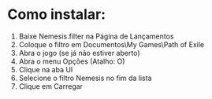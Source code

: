 # Como instalar:
1. Baixe Nemesis.filter na Página de Lançamentos
2. Coloque o filtro em Documentos\My Games\Path of Exile
3. Abra o jogo (se já não estiver aberto)
4. Abra o menu Opções (Atalho: O)
5. Clique na aba UI
6. Selecione o filtro Nemesis no fim da lista
7. Clique em Carregar
